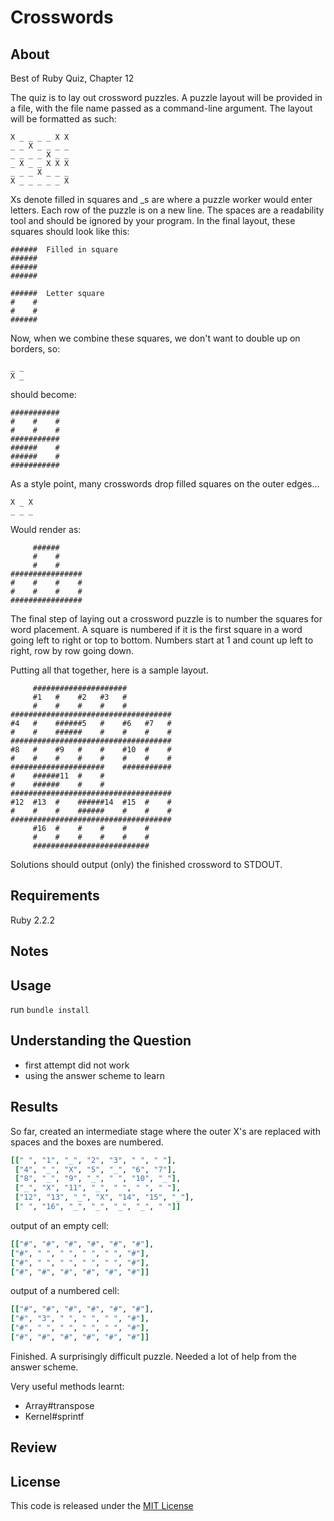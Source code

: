 # Crosswords

## About

Best of Ruby Quiz, Chapter 12

The quiz is to lay out crossword puzzles. A puzzle layout will be provided in a file, with the file name passed as a command-line argument. The layout will be formatted as such:

```
X _ _ _ _ X X
_ _ X _ _ _ _
_ _ _ _ X _ _
_ X _ _ X X X
_ _ _ X _ _ _
X _ _ _ _ _ X
```

Xs denote filled in squares and _s are where a puzzle worker would enter letters. Each row of the puzzle is on a new line. The spaces are a readability tool and should be ignored by your program. In the final layout, these squares should look like this:

```
######  Filled in square
######
######
######

######  Letter square
#    #
#    #
######
```

Now, when we combine these squares, we don't want to double up on borders, so:

```
_ _
X _
```
should become:
```
###########
#    #    #
#    #    #
###########
######    #
######    #
###########
```
As a style point, many crosswords drop filled squares on the outer edges...
```
X _ X
_ _ _
```
Would render as:
```
     ######     
     #    #     
     #    #     
################
#    #    #    #
#    #    #    #
################
```

The final step of laying out a crossword puzzle is to number the squares for word placement. A square is numbered if it is the first square in a word going left to right or top to bottom. Numbers start at 1 and count up left to right, row by row going down.

Putting all that together, here is a sample layout. 
```
     #####################          
     #1   #    #2   #3   #          
     #    #    #    #    #          
####################################
#4   #    ######5   #    #6   #7   #
#    #    ######    #    #    #    #
####################################
#8   #    #9   #    #    #10  #    #
#    #    #    #    #    #    #    #
#####################    ###########
#    ######11  #    #               
#    ######    #    #               
####################################
#12  #13  #    ######14  #15  #    #
#    #    #    ######    #    #    #
####################################
     #16  #    #    #    #    #     
     #    #    #    #    #    #     
     ##########################     
```
Solutions should output (only) the finished crossword to STDOUT.

## Requirements

Ruby 2.2.2

## Notes

## Usage

run `bundle install`

## Understanding the Question

- first attempt did not work
- using the answer scheme to learn

## Results

So far, created an intermediate stage where the outer X's are replaced with spaces and the boxes are numbered.

```ruby
[[" ", "1", "_", "2", "3", " ", " "],
 ["4", "_", "X", "5", "_", "6", "7"],
 ["8", "_", "9", "_", " ", "10", "_"],
 ["_", "X", "11", "_", " ", " ", " "],
 ["12", "13", "_", "X", "14", "15", "_"],
 [" ", "16", "_", "_", "_", "_", " "]]
 ```

output of an empty cell: 

 ```ruby
 [["#", "#", "#", "#", "#", "#"], 
 ["#", " ", " ", " ", " ", "#"], 
 ["#", " ", " ", " ", " ", "#"], 
 ["#", "#", "#", "#", "#", "#"]]
 ```

 output of a numbered cell: 

 ```ruby
 [["#", "#", "#", "#", "#", "#"], 
 ["#", "3", " ", " ", " ", "#"], 
 ["#", " ", " ", " ", " ", "#"], 
 ["#", "#", "#", "#", "#", "#"]]
 ```

Finished. A surprisingly difficult puzzle. Needed a lot of help from the answer scheme.

Very useful methods learnt: 
- Array#transpose
- Kernel#sprintf

## Review

## License

This code is released under the [MIT License](http://www.opensource.org/licenses/MIT)


